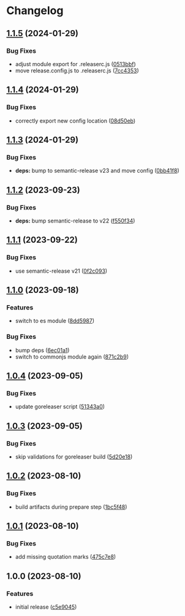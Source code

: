 # Changelog

## [1.1.5](https://github.com/cihelper/semanticrelease-preset-goreleaser/compare/v1.1.4...v1.1.5) (2024-01-29)


### Bug Fixes

* adjust module export for .releaserc.js ([0513bbf](https://github.com/cihelper/semanticrelease-preset-goreleaser/commit/0513bbfb178a10ca097f287f4ae323a160102a18))
* move release.config.js to .releaserc.js ([7cc4353](https://github.com/cihelper/semanticrelease-preset-goreleaser/commit/7cc4353159fa252329fc495d3559748f90cf04d2))

## [1.1.4](https://github.com/cihelper/semanticrelease-preset-goreleaser/compare/v1.1.3...v1.1.4) (2024-01-29)


### Bug Fixes

* correctly export new config location ([08d50eb](https://github.com/cihelper/semanticrelease-preset-goreleaser/commit/08d50eba2e13408002fc2c17a06965476b432dcc))

## [1.1.3](https://github.com/cihelper/semanticrelease-preset-goreleaser/compare/v1.1.2...v1.1.3) (2024-01-29)


### Bug Fixes

* **deps:** bump to semantic-release v23 and move config ([0bb41f8](https://github.com/cihelper/semanticrelease-preset-goreleaser/commit/0bb41f81517b9de898f4fed4b33dc6efadb08849))

## [1.1.2](https://github.com/cihelper/semanticrelease-preset-goreleaser/compare/v1.1.1...v1.1.2) (2023-09-23)


### Bug Fixes

* **deps:** bump semantic-release to v22 ([f550f34](https://github.com/cihelper/semanticrelease-preset-goreleaser/commit/f550f343e92c42a5b3bf91f2d5b24c195721e8c8))

## [1.1.1](https://github.com/cihelper/semanticrelease-preset-goreleaser/compare/v1.1.0...v1.1.1) (2023-09-22)


### Bug Fixes

* use semantic-release v21 ([0f2c093](https://github.com/cihelper/semanticrelease-preset-goreleaser/commit/0f2c093c552b20aefe1faa287498f62a2ea52d2e))

## [1.1.0](https://github.com/cihelper/semanticrelease-preset-goreleaser/compare/v1.0.4...v1.1.0) (2023-09-18)


### Features

* switch to es module ([8dd5987](https://github.com/cihelper/semanticrelease-preset-goreleaser/commit/8dd5987c4790ae0ef514fe9234d9ab9258749e6d))


### Bug Fixes

* bump deps ([6ec01a1](https://github.com/cihelper/semanticrelease-preset-goreleaser/commit/6ec01a108b96fc7525dcb1a34725435d1101f4ec))
* switch to commonjs module again ([871c2b9](https://github.com/cihelper/semanticrelease-preset-goreleaser/commit/871c2b9c4bde9f13a0fe9fd88ca96416dfb15ac2))

## [1.0.4](https://github.com/cihelper/semanticrelease-preset-goreleaser/compare/v1.0.3...v1.0.4) (2023-09-05)


### Bug Fixes

* update goreleaser script ([51343a0](https://github.com/cihelper/semanticrelease-preset-goreleaser/commit/51343a0b604db7a45196074c58ba430d67292707))

## [1.0.3](https://github.com/cihelper/semanticrelease-preset-goreleaser/compare/v1.0.2...v1.0.3) (2023-09-05)


### Bug Fixes

* skip validations for goreleaser build ([5d20e18](https://github.com/cihelper/semanticrelease-preset-goreleaser/commit/5d20e185b26e55a4bf8dd3be50ca055e2b678012))

## [1.0.2](https://github.com/cihelper/semanticrelease-preset-goreleaser/compare/v1.0.1...v1.0.2) (2023-08-10)


### Bug Fixes

* build artifacts during prepare step ([1bc5f48](https://github.com/cihelper/semanticrelease-preset-goreleaser/commit/1bc5f4843281c6a1c4eec83d2f2ef3f1d8be90f6))

## [1.0.1](https://github.com/cihelper/semanticrelease-preset-goreleaser/compare/v1.0.0...v1.0.1) (2023-08-10)


### Bug Fixes

* add missing quotation marks ([475c7e8](https://github.com/cihelper/semanticrelease-preset-goreleaser/commit/475c7e868c0c12d155fa292a45f05449ac543c30))

## 1.0.0 (2023-08-10)


### Features

* initial release ([c5e9045](https://github.com/cihelper/semanticrelease-preset-goreleaser/commit/c5e9045a10f9b8c0c517b80f3be3918360f012c3))
